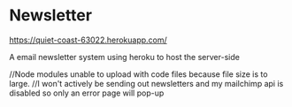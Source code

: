 # Newsletter

https://quiet-coast-63022.herokuapp.com/

A email newsletter system using heroku to host the server-side

//Node modules unable to upload with code files because file size is to large.
//I won't actively be sending out newsletters and my mailchimp api is disabled so only an error page will pop-up
